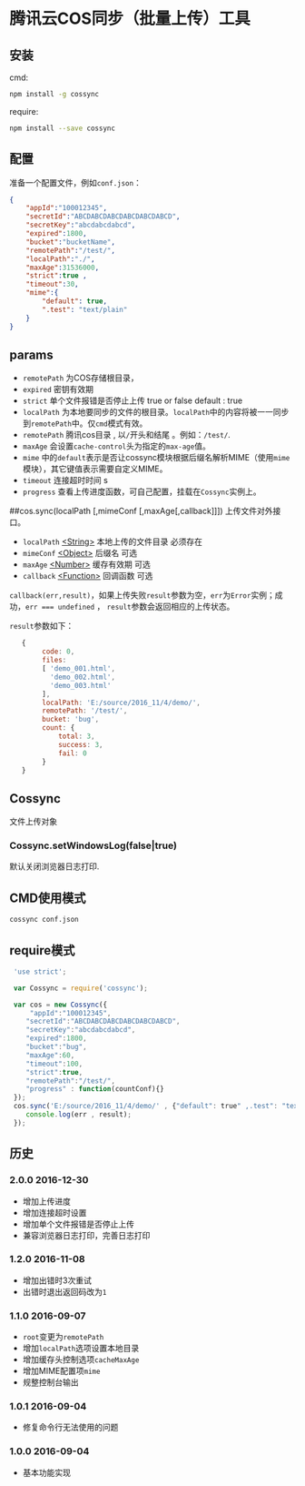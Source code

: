 # 腾讯云COS同步（批量上传）工具

## 安装

cmd:

```sh
npm install -g cossync
```

require:

```sh
npm install --save cossync
```

## 配置

准备一个配置文件，例如`conf.json`：

```json
{
    "appId":"100012345",
    "secretId":"ABCDABCDABCDABCDABCDABCD",
    "secretKey":"abcdabcdabcd",
    "expired":1800,
    "bucket":"bucketName",
    "remotePath":"/test/",
    "localPath":"./",
    "maxAge":31536000,
    "strict":true , 
    "timeout":30,
    "mime":{
        "default": true,
        ".test": "text/plain"
    }
}
```

## params

* `remotePath` 为COS存储根目录，
* `expired`  密钥有效期
* `strict` 单个文件报错是否停止上传 true or false  default : true
* `localPath` 为本地要同步的文件的根目录。`localPath`中的内容将被一一同步到`remotePath`中。仅`cmd`模式有效。
* `remotePath` 腾讯cos目录 , 以`/`开头和结尾 。例如：`/test/`.
* `maxAge` 会设置`cache-control`头为指定的`max-age`值。
* `mime` 中的`default`表示是否让cossync模块根据后缀名解析MIME（使用`mime`模块），其它键值表示需要自定义MIME。
* `timeout` 连接超时时间 s
* `progress` 查看上传进度函数，可自己配置，挂载在`Cossync`实例上。

##cos.sync(localPath [,mimeConf [,maxAge[,callback]]])
上传文件对外接口。

*  `localPath` [\<String\>](https://developer.mozilla.org/zh-CN/docs/Web/JavaScript/Reference/Global_Objects/String) 本地上传的文件目录 必须存在
*  `mimeConf` [\<Object\>](https://developer.mozilla.org/zh-CN/docs/Web/JavaScript/Reference/Global_Objects/Object) 后缀名 可选
*  `maxAge` [\<Number\>](https://developer.mozilla.org/zh-CN/docs/Web/JavaScript/Reference/Global_Objects/Number) 缓存有效期 可选
*  `callback` [\<Function\>](https://developer.mozilla.org/zh-CN/docs/Web/JavaScript/Reference/Global_Objects/Function) 回调函数 可选

`callback(err,result)`，如果上传失败`result`参数为空，`err`为`Error`实例；成功，`err === undefined` ， `result`参数会返回相应的上传状态。

`result`参数如下：

```js
   {   
        code: 0,
        files:
        [ 'demo_001.html',
          'demo_002.html',
          'demo_003.html' 
        ],
        localPath: 'E:/source/2016_11/4/demo/',
        remotePath: '/test/',
        bucket: 'bug',
        count: { 
            total: 3, 
            success: 3, 
            fail: 0 
        }
   }
```

## Cossync
文件上传对象

### Cossync.setWindowsLog(false|true)
默认关闭浏览器日志打印.

## CMD使用模式

```sh
cossync conf.json
```

## require模式

```js
 'use strict';

 var Cossync = require('cossync');

 var cos = new Cossync({
     "appId":"100012345",
    "secretId":"ABCDABCDABCDABCDABCDABCD",
    "secretKey":"abcdabcdabcd",
    "expired":1800,
    "bucket":"bug",
    "maxAge":60,
    "timeout":100,
    "strict":true,
    "remotePath":"/test/",
    "progress" : function(countConf){} 
 });
 cos.sync('E:/source/2016_11/4/demo/' , {"default": true" ,.test": "text/plain"} , 60 , function(err , result){
    console.log(err , result);
 });
```

## 历史

### 2.0.0 2016-12-30

- 增加上传进度
- 增加连接超时设置
- 增加单个文件报错是否停止上传
- 兼容浏览器日志打印，完善日志打印

### 1.2.0 2016-11-08

- 增加出错时3次重试
- 出错时退出返回码改为`1`

### 1.1.0 2016-09-07

- `root`变更为`remotePath`
- 增加`localPath`选项设置本地目录
- 增加缓存头控制选项`cacheMaxAge`
- 增加MIME配置项`mime`
- 规整控制台输出

### 1.0.1 2016-09-04

- 修复命令行无法使用的问题

### 1.0.0 2016-09-04

- 基本功能实现
